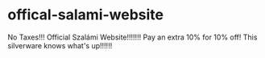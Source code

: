 # offical-salami-website
No Taxes!!! Official Szalámi Website!!!!!!! Pay an extra 10% for 10% off! This silverware knows what's up!!!!!!
